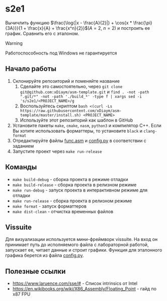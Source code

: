# s2e1

Вычичлить функцию $\frac{\log{|x - \frac{A}{2}|} + \cos{x * \frac{\pi}{3A}}}{1 + \frac{x}{A} + \frac{x^n}{2}}$($A = 2$, $n = 2$) и построить ее график. Сравнить его с эталоном.

> [!WARNING]
> Работоспособность под Windows не гарантируется

## Начало работы

1. Склонируйте репозиторий и поменяйте название
    1. Сделайте это самостоятельно, через `git clone git@github.com:xDiaym/asm-template.git` и 
`find . -not -path ".git/*" -not -path './build_*' -type f | xargs sed -i 's/s2e1/<PROJECT_NAME>/g`
    2. Воспользуйтесь скриптом `bash <(curl -Ls https://raw.githubusercontent.com/xDiaym/asm-template/master/install.sh) <PROJECT_NAME>`
    3. Используйте этот репозиторий как шаблон в GitHub 
2. Установите пакеты `make`, `cmake`, `nasm`, `python3` и компилятор C++.
  Если Вы хотите использовать форматтеры, то установите `black` и `clang-format`
3. Отредактируйте файлы [func.asm](./src/func.asm) и [config.py](./vissuite/config.py) в соответствии с заданием
4. Запустите проект через `make run-release`

## Команды

* `make build-debug` - сборка проекта в режиме отладки
* `make build-release` - сборка проекта в релизном режиме
* `make run-debug` - запуск проекта в интерактивном режиме для отладки
* `make run-release` - сборка проекта в релизном режиме
* `make format` - запуск форматтеров
* `make dist-clean` - отчистка временных файлов

## Vissuite

Для визуализации используется мини-фреймворк vissuite. На вход он принимает путь до исполняемого файла с лабораторной работой, запускает ее, читает данные и строит графики. Функция для эталонного графика берется из файла [config.py](./vissuite/config.py).

## Полезные ссылки

* https://www.laruence.com/sse/# - Список intrinsics от Intel 
* https://en.wikibooks.org/wiki/X86_Assembly/Floating_Point - гайд по x87 FPU
